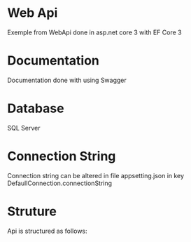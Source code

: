 # Web Api
Exemple from WebApi done in asp.net core 3 with EF Core 3

# Documentation
Documentation done with using Swagger

# Database
SQL Server

# Connection String
Connection string can be altered in file appsetting.json in key DefaullConnection.connectionString

# Struture
Api is structured as follows: